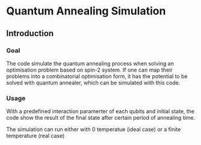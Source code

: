 # Quantum Annealing Simulation

## Introduction

### Goal

The code simulate the quantum annealing process when solving an optimisation problem based on spin-2 system. If one can map their problems into a combinatorial optimisation form, it has the potential to be solved with quantum annealer, which can be simulated with this code.

### Usage

With a predefined interaction paramerter of each qubits and initial state, the code show the result of the final state after certain period of annealing time.

The simulation can run either with 0 temperatue (ideal case) or a finite temperature (real case)

